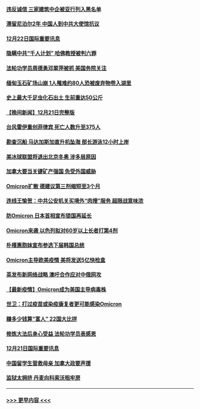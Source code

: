 #### [违反诚信 三家建筑中企被亚行列入黑名单](../pages/prog202/a103300524.md?t=12222100) 
#### [滞留尼泊尔2年 中国人到中共大使馆抗议](../pages/prog202/a103300516.md?t=12222100) 
#### [12月22日国际重要讯息](../pages/prog202/a103300483.md?t=12222100) 
#### [隐瞒中共“千人计划” 哈佛教授被判六罪](../pages/prog202/a103300434.md?t=12222100) 
#### [法轮功学员周德勇邓翠萍被抓 美国务院关注](../pages/prog202/a103300371.md?t=12222100) 
#### [缅甸玉石矿场山崩 1人罹难约80人恐被废弃物卷入湖里](../pages/prog202/a103300326.md?t=12222100) 
#### [史上最大千足虫化石出土 生前重达50公斤](../pages/prog202/a103300307.md?t=12222100) 
#### [【晚间新闻】12月21日完整版](../pages/prog202/a103300164.md?t=12222100) 
#### [台风雷伊重创菲律宾 死亡人数升至375人](../pages/prog202/a103300029.md?t=12222100) 
#### [勘查沉船 马达加斯加直升机坠海 部长游泳12小时上岸](../pages/prog202/a103300251.md?t=12222100) 
#### [美冰球联盟将退出北京冬奥 涉多层原因](../pages/prog202/a103300234.md?t=12222100) 
#### [加拿大要当关键矿产强国 免受外国威胁](../pages/prog202/a103299986.md?t=12222100) 
#### [Omicron扩散 德建议第三剂缩短至3个月](../pages/prog202/a103300225.md?t=12222100) 
#### [连线王愉贺：中共公安机关买境外“肉搜”服务 超限战意味浓](../pages/prog202/a103300218.md?t=12222100) 
#### [防Omicron 日本首相宣布锁国再延长](../pages/prog202/a103300181.md?t=12222100) 
#### [Omicron来袭 以色列拟对60岁以上长者打第4剂](../pages/prog202/a103300162.md?t=12222100) 
#### [朴槿惠胞妹宣布参选下届韩国总统](../pages/prog202/a103300152.md?t=12222100) 
#### [Omicron主导欧美疫情 美将发送5亿快检盒](../pages/prog202/a103300040.md?t=12222100) 
#### [英发布新网络战略 澳吁合作应对中俄网攻](../pages/prog202/a103300034.md?t=12222100) 
#### [【最新疫情】Omicron成为美国主导病毒株](../pages/prog202/a103299855.md?t=12222100) 
#### [世卫：打过疫苗或染疫康复者更可能感染Omicron](../pages/prog202/a103299744.md?t=12222100) 
#### [赚多少钱算“富人” 22国大比拼](../pages/prog202/a103299649.md?t=12222100) 
#### [修炼大法后身心受益 法轮功学员表感恩](../pages/prog202/a103299627.md?t=12222100) 
#### [12月21日国际重要讯息](../pages/prog202/a103299615.md?t=12222100) 
#### [中国留学生营救母亲 加拿大政要声援](../pages/prog202/a103299586.md?t=12222100) 
#### [监狱太拥挤 丹麦向科索沃租牢房](../pages/prog202/a103299559.md?t=12222100) 

----
#### [ >>> 更早内容 <<< ](../indexes/prog202-earlier.md)
